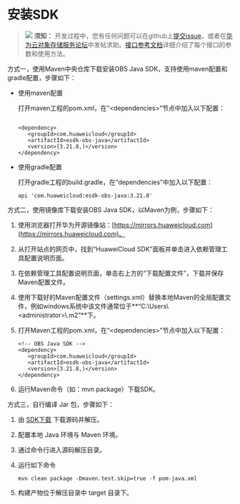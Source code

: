 # 安装SDK<a name="obs_21_0105"></a>

>![](public_sys-resources/icon-notice.gif) **须知：** 
>开发过程中，您有任何问题可以在github上[提交issue](https://github.com/huaweicloud/huaweicloud-sdk-java-obs/issues)，或者在[华为云对象存储服务论坛](https://bbs.huaweicloud.com/forum/forum-620-1.html)中发帖求助。[接口参考文档](https://obssdk.obs.cn-north-1.myhuaweicloud.com/apidoc/cn/java/index.html)详细介绍了每个接口的参数和使用方法。

方式一，使用Maven中央仓库下载安装OBS Java SDK，支持使用maven配置和gradle配置，步骤如下：

-   使用maven配置

    打开maven工程的pom.xml，在“<dependencies\>”节点中加入以下配置：

    ```
           
    <dependency>
       <groupId>com.huaweicloud</groupId>
       <artifactId>esdk-obs-java</artifactId>
       <version>[3.21.8,)</version>
    </dependency>
    ```

-   使用gradle配置

    打开gradle工程的build.gradle，在“dependencies”中加入以下配置：

    ```
    api 'com.huaweicloud:esdk-obs-java:3.21.8'
    ```


方式二，使用镜像库下载安装OBS Java SDK，以Maven为例，步骤如下：

1.  使用浏览器打开华为开源镜像站：[https://mirrors.huaweicloud.com](https://mirrors.huaweicloud.com)。
2.  从打开站点的网页中，找到“HuaweiCloud SDK”面板并单击进入依赖管理工具配置说明页面。
3.  在依赖管理工具配置说明页面，单击右上方的“下载配置文件”，下载并保存Maven配置文件。
4.  使用下载好的Maven配置文件（settings.xml）替换本地Maven的全局配置文件，例如windows系统中该文件通常位于**“C:\\Users\\<administrator\>\\.m2”**下。
5.  打开Maven工程的pom.xml，在“<dependencies\>”节点中加入以下配置：

    ```
    <!-- OBS Java SDK -->
    <dependency>
       <groupId>com.huaweicloud</groupId>
       <artifactId>esdk-obs-java</artifactId>
       <version>[3.21.8,)</version>
    </dependency>
    ```

6.  运行Maven命令（如：mvn package）下载SDK。

方式三，自行编译 Jar 包，步骤如下：

1.  由  [SDK下载](SDK下载.md)  下载源码并解压。
2.  配置本地  Java 环境与 Maven 环境。
3.  通过命令行进入源码解压目录。
4.  运行如下命令

    ```
    mvn clean package -Dmaven.test.skip=true -f pom-java.xml
    ```

5.  构建产物位于解压目录中 target 目录下。


